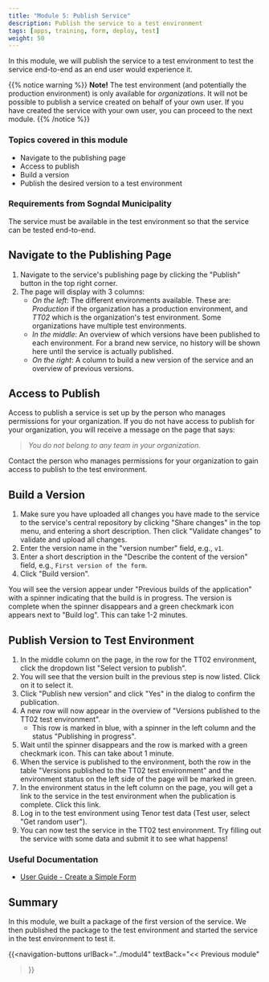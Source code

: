 ```yaml
---
title: "Module 5: Publish Service"
description: Publish the service to a test environment
tags: [apps, training, form, deploy, test]
weight: 50
---
```


In this module, we will publish the service to a test environment to test the service end-to-end as an end user would experience it.

{{% notice warning %}}
**Note!** The test environment (and potentially the production environment) is only available for _organizations_. It will not be possible to publish a service created on behalf of your own user. If you have created the service with your own user, you can proceed to the next module.
{{% /notice %}}

### Topics covered in this module
- Navigate to the publishing page
- Access to publish
- Build a version
- Publish the desired version to a test environment

### Requirements from Sogndal Municipality
The service must be available in the test environment so that the service can be tested end-to-end.

## Navigate to the Publishing Page
1. Navigate to the service's publishing page by clicking the "Publish" button in the top right corner.
2. The page will display with 3 columns:
    - _On the left_: The different environments available. These are: _Production_ if the organization has a production environment, and _TT02_ which is the organization's test environment. Some organizations have multiple test environments.
    - _In the middle_: An overview of which versions have been published to each environment. For a brand new service, no history will be shown here until the service is actually published.
    - _On the right_: A column to build a new version of the service and an overview of previous versions.

## Access to Publish
Access to publish a service is set up by the person who manages permissions for your organization. If you do not have access to publish for your organization, you will receive a message on the page that says:
> _You do not belong to any team in your organization._

Contact the person who manages permissions for your organization to gain access to publish to the test environment.

## Build a Version

1. Make sure you have uploaded all changes you have made to the service to the service's central repository by clicking "Share changes" in the top menu, and entering a short description. Then click "Validate changes" to validate and upload all changes.
2. Enter the version name in the "version number" field, e.g., `v1`.
3. Enter a short description in the "Describe the content of the version" field, e.g., `First version of the form`.
4. Click "Build version".

You will see the version appear under "Previous builds of the application" with a spinner indicating that the build is in progress. The version is complete when the spinner disappears and a green checkmark icon appears next to "Build log". This can take 1-2 minutes.

## Publish Version to Test Environment
1. In the middle column on the page, in the row for the TT02 environment, click the dropdown list "Select version to publish".
2. You will see that the version built in the previous step is now listed. Click on it to select it.
3. Click "Publish new version" and click "Yes" in the dialog to confirm the publication.
4. A new row will now appear in the overview of "Versions published to the TT02 test environment".
    - This row is marked in blue, with a spinner in the left column and the status "Publishing in progress".
5. Wait until the spinner disappears and the row is marked with a green checkmark icon. This can take about 1 minute.
6. When the service is published to the environment, both the row in the table "Versions published to the TT02 test environment" and the environment status on the left side of the page will be marked in green.
7. In the environment status in the left column on the page, you will get a link to the service in the test environment when the publication is complete. Click this link.
8. Log in to the test environment using Tenor test data (Test user, select "Get random user").
9. You can now test the service in the TT02 test environment. Try filling out the service with some data and submit it to see what happens!

### Useful Documentation
- [User Guide - Create a Simple Form](/altinn-studio/guides/development/basic-form)

## Summary
In this module, we built a package of the first version of the service. We then published the package to the test environment and started the service in the test environment to test it.

{{<navigation-buttons
urlBack="../modul4"
textBack="<< Previous module"
>}}
